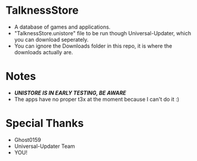 # TalknessStore
- A database of games and applications.
- "TalknessStore.unistore" file to be run though Universal-Updater, which you can download seperately.
- You can ignore the Downloads folder in this repo, it is where the downloads actually are.

# Notes
- ***UNISTORE IS IN EARLY TESTING, BE AWARE***
- The apps have no proper t3x at the moment because I can't do it :)

# Special Thanks
- Ghost0159
- Universal-Updater Team
- YOU!
